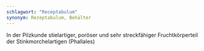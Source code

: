 ```yaml
---
schlagwort: "Receptabulum"
synonym: Rezeptabulum, Behälter
---
```

In der Pilzkunde stielartiger, poröser und sehr streckfähiger Fruchtkörperteil der Stinkmorchelartigen (Phallales)

